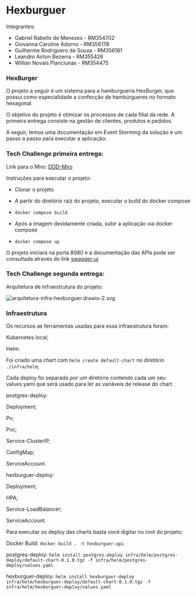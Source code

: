 # Hexburguer

Integrantes:

- Gabriel Rabello de Menezes - RM354702
- Giovanna Caroline Adorno - RM356178
- Guilherme Rodriguero de Souza - RM356181
- Leandro Airton Bezerra - RM355426
- Willian Novais Planciunas - RM354475

### HexBurger

O projeto a seguir é um sistema para a hamburgueria HexBurger, que possui como especialidade a confecção de hambúrgueres no formato hexagonal.

O objetivo do projeto é otimizar os processos de cada filial da rede. A primeira entrega consiste na gestão de clientes, produtos e pedidos.

A seguir, temos uma documentação em Event Storming da solução e um passo a passo para executar a aplicação:

### Tech Challenge primeira entrega:

Link para o Miro: [DDD-Miro](https://miro.com/app/board/uXjVKYystBE=/)

Instruções para executar o projeto:

- Clonar o projeto
- A partir do diretório raíz do projeto, executar o build do docker compose

- `docker compose build`

- Após a imagem devidamente criada, subir a aplicação via docker compose

- `docker compose up`

O projeto iniciará na porta 8080 e a documentação das APIs pode ser consultada através do link [swagger-ui](http://localhost:8080/swagger-ui/index.html.)

### Tech Challenge segunda entrega:

Arquitetura de infraestrutura do projeto:

![arquitetura-infra-hexburguer.drawio-2.svg](Hexburguer%20225a7800ebc647c2a7d2e9a6cd0c1ec9/arquitetura-infra-hexburguer.drawio-2.svg)

### Infraestrutura

Os recursos as ferramentas usadas para essa infraestrutura foram:

Kubernetes local;

Helm.

Foi criado uma chart com `helm create default-chart` no diretório `./infra/helm`;

Cada deploy foi separado por um diretório contendo cada um seu values.yaml que será usado para ler as variáveis de release do chart.

postgres-deploy:

Deployment;

Pv;

Pvc;

Service-ClusterIP;

ConfigMap;

ServiceAccount.

hexburguer-deploy:

Deployment;

HPA;

Service-LoadBalancer;

ServiceAccount.

Para executar os deploy das charts basta você digitar no root do projeto:

Docker Build: `docker build . -t hexburguer-api`

postgres-deploy: `helm install postgres-deploy infra/helm/postgres-deploy/default-chart-0.1.0.tgz -f infra/helm/postgres-deploy/values.yaml`

hexburguer-deploy: `helm install hexburguer-deploy infra/helm/hexburguer-deploy/default-chart-0.1.0.tgz -f infra/helm/hexburguer-deploy/values.yaml`
